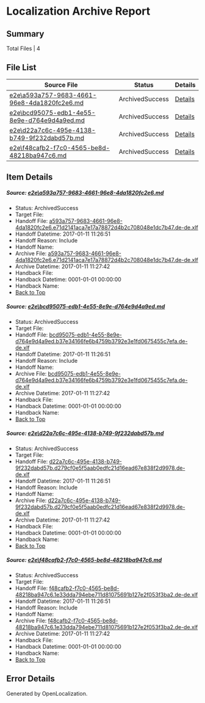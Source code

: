 # <a name='report-top'></a> Localization Archive Report

## Summary
 Total Files | 4

## File List
 Source File | Status | Details 
 ----------- | ------ | ------- 
 [e2e\a593a757-9683-4661-96e8-4da1820fc2e6.md](https://github.com/OpenLocalizationTestOrg/ol-test0/blob/6a5db6940574768938ceaed81896ca9dd2d049d5/e2e/a593a757-9683-4661-96e8-4da1820fc2e6.md) | ArchivedSuccess | [Details](#f7c4b885e61ddd118ab9154ea13dca7d79ddf2506)
 [e2e\bcd95075-edb1-4e55-8e9e-d764e9d4a9ed.md](https://github.com/OpenLocalizationTestOrg/ol-test0/blob/6a5db6940574768938ceaed81896ca9dd2d049d5/e2e/bcd95075-edb1-4e55-8e9e-d764e9d4a9ed.md) | ArchivedSuccess | [Details](#6335e77f051681b717ca9e455ecae0eda4fdf5b27)
 [e2e\d22a7c6c-495e-4138-b749-9f232dabd57b.md](https://github.com/OpenLocalizationTestOrg/ol-test0/blob/6a5db6940574768938ceaed81896ca9dd2d049d5/e2e/d22a7c6c-495e-4138-b749-9f232dabd57b.md) | ArchivedSuccess | [Details](#451cd43268171c5f30a3bac36dd08afdd3ccf2488)
 [e2e\f48cafb2-f7c0-4565-be8d-48218ba947c6.md](https://github.com/OpenLocalizationTestOrg/ol-test0/blob/6a5db6940574768938ceaed81896ca9dd2d049d5/e2e/f48cafb2-f7c0-4565-be8d-48218ba947c6.md) | ArchivedSuccess | [Details](#4da6f80aacc24bc7091111bf4f04140728fcce0010)

## Item Details
##### <a name='f7c4b885e61ddd118ab9154ea13dca7d79ddf2506'></a> Source: [e2e\a593a757-9683-4661-96e8-4da1820fc2e6.md](https://github.com/OpenLocalizationTestOrg/ol-test0/blob/6a5db6940574768938ceaed81896ca9dd2d049d5/e2e/a593a757-9683-4661-96e8-4da1820fc2e6.md)
* Status: ArchivedSuccess
* Target File: 
* Handoff File: [a593a757-9683-4661-96e8-4da1820fc2e6.e71d2141aca7e17a78872d4b2c708048e1dc7b47.de-de.xlf](https://github.com/OpenLocalizationTestOrg/ol-test0-handoff/blob/b722ad7bd16c672266f5e444f0ee94fb3dfeec06/ol-handoff/OpenLocalizationTestOrg/ol-test0-dede/shujia/ht/a593a757-9683-4661-96e8-4da1820fc2e6.e71d2141aca7e17a78872d4b2c708048e1dc7b47.de-de.xlf)
* Handoff Datetime: 2017-01-11 11:26:51
* Handoff Reason: Include
* Handoff Name: 
* Archive File: [a593a757-9683-4661-96e8-4da1820fc2e6.e71d2141aca7e17a78872d4b2c708048e1dc7b47.de-de.xlf](https://github.com/OpenLocalizationTestOrg/ol-test0-handoff/blob/cbd35c98781c2bd180739d9fd56fb146de540b53/ol-archive/OpenLocalizationTestOrg/ol-test0-dede/shujia/ht/a593a757-9683-4661-96e8-4da1820fc2e6.e71d2141aca7e17a78872d4b2c708048e1dc7b47.de-de.xlf)
* Archive Datetime: 2017-01-11 11:27:42
* Handback File: 
* Handback Datetime: 0001-01-01 00:00:00
* Handback Name: 
* [Back to Top](#report-top)

##### <a name='6335e77f051681b717ca9e455ecae0eda4fdf5b27'></a> Source: [e2e\bcd95075-edb1-4e55-8e9e-d764e9d4a9ed.md](https://github.com/OpenLocalizationTestOrg/ol-test0/blob/6a5db6940574768938ceaed81896ca9dd2d049d5/e2e/bcd95075-edb1-4e55-8e9e-d764e9d4a9ed.md)
* Status: ArchivedSuccess
* Target File: 
* Handoff File: [bcd95075-edb1-4e55-8e9e-d764e9d4a9ed.b37e34166fe6b4759b3792e3e1fd0675455c7efa.de-de.xlf](https://github.com/OpenLocalizationTestOrg/ol-test0-handoff/blob/b722ad7bd16c672266f5e444f0ee94fb3dfeec06/ol-handoff/OpenLocalizationTestOrg/ol-test0-dede/shujia/ht/bcd95075-edb1-4e55-8e9e-d764e9d4a9ed.b37e34166fe6b4759b3792e3e1fd0675455c7efa.de-de.xlf)
* Handoff Datetime: 2017-01-11 11:26:51
* Handoff Reason: Include
* Handoff Name: 
* Archive File: [bcd95075-edb1-4e55-8e9e-d764e9d4a9ed.b37e34166fe6b4759b3792e3e1fd0675455c7efa.de-de.xlf](https://github.com/OpenLocalizationTestOrg/ol-test0-handoff/blob/cbd35c98781c2bd180739d9fd56fb146de540b53/ol-archive/OpenLocalizationTestOrg/ol-test0-dede/shujia/ht/bcd95075-edb1-4e55-8e9e-d764e9d4a9ed.b37e34166fe6b4759b3792e3e1fd0675455c7efa.de-de.xlf)
* Archive Datetime: 2017-01-11 11:27:42
* Handback File: 
* Handback Datetime: 0001-01-01 00:00:00
* Handback Name: 
* [Back to Top](#report-top)

##### <a name='451cd43268171c5f30a3bac36dd08afdd3ccf2488'></a> Source: [e2e\d22a7c6c-495e-4138-b749-9f232dabd57b.md](https://github.com/OpenLocalizationTestOrg/ol-test0/blob/6a5db6940574768938ceaed81896ca9dd2d049d5/e2e/d22a7c6c-495e-4138-b749-9f232dabd57b.md)
* Status: ArchivedSuccess
* Target File: 
* Handoff File: [d22a7c6c-495e-4138-b749-9f232dabd57b.d279cf0e5f5aab0edfc21d16ead67e838f2d9978.de-de.xlf](https://github.com/OpenLocalizationTestOrg/ol-test0-handoff/blob/b722ad7bd16c672266f5e444f0ee94fb3dfeec06/ol-handoff/OpenLocalizationTestOrg/ol-test0-dede/shujia/ht/d22a7c6c-495e-4138-b749-9f232dabd57b.d279cf0e5f5aab0edfc21d16ead67e838f2d9978.de-de.xlf)
* Handoff Datetime: 2017-01-11 11:26:51
* Handoff Reason: Include
* Handoff Name: 
* Archive File: [d22a7c6c-495e-4138-b749-9f232dabd57b.d279cf0e5f5aab0edfc21d16ead67e838f2d9978.de-de.xlf](https://github.com/OpenLocalizationTestOrg/ol-test0-handoff/blob/cbd35c98781c2bd180739d9fd56fb146de540b53/ol-archive/OpenLocalizationTestOrg/ol-test0-dede/shujia/ht/d22a7c6c-495e-4138-b749-9f232dabd57b.d279cf0e5f5aab0edfc21d16ead67e838f2d9978.de-de.xlf)
* Archive Datetime: 2017-01-11 11:27:42
* Handback File: 
* Handback Datetime: 0001-01-01 00:00:00
* Handback Name: 
* [Back to Top](#report-top)

##### <a name='4da6f80aacc24bc7091111bf4f04140728fcce0010'></a> Source: [e2e\f48cafb2-f7c0-4565-be8d-48218ba947c6.md](https://github.com/OpenLocalizationTestOrg/ol-test0/blob/6a5db6940574768938ceaed81896ca9dd2d049d5/e2e/f48cafb2-f7c0-4565-be8d-48218ba947c6.md)
* Status: ArchivedSuccess
* Target File: 
* Handoff File: [f48cafb2-f7c0-4565-be8d-48218ba947c6.1e33dda794ebe711d81075691b127e2f053f3ba2.de-de.xlf](https://github.com/OpenLocalizationTestOrg/ol-test0-handoff/blob/b722ad7bd16c672266f5e444f0ee94fb3dfeec06/ol-handoff/OpenLocalizationTestOrg/ol-test0-dede/shujia/ht/f48cafb2-f7c0-4565-be8d-48218ba947c6.1e33dda794ebe711d81075691b127e2f053f3ba2.de-de.xlf)
* Handoff Datetime: 2017-01-11 11:26:51
* Handoff Reason: Include
* Handoff Name: 
* Archive File: [f48cafb2-f7c0-4565-be8d-48218ba947c6.1e33dda794ebe711d81075691b127e2f053f3ba2.de-de.xlf](https://github.com/OpenLocalizationTestOrg/ol-test0-handoff/blob/cbd35c98781c2bd180739d9fd56fb146de540b53/ol-archive/OpenLocalizationTestOrg/ol-test0-dede/shujia/ht/f48cafb2-f7c0-4565-be8d-48218ba947c6.1e33dda794ebe711d81075691b127e2f053f3ba2.de-de.xlf)
* Archive Datetime: 2017-01-11 11:27:42
* Handback File: 
* Handback Datetime: 0001-01-01 00:00:00
* Handback Name: 
* [Back to Top](#report-top)


## Error Details

Generated by OpenLocalization.
